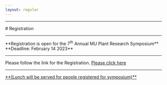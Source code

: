 ```yaml
---
layout: regular
---
```


<hr style="clear: both;" />
# Registration 
<hr style="clear: both;" />
**Registration is open for the 7<sup>th</sup> Annual MU Plant Research Symposium** <br />
**Deadline: February 14 2023**
<hr style="clear: both;" />
Please follow the link for the Registration. <a href="https://docs.google.com/forms/d/e/1FAIpQLSf0EVO-kMtBZ7qBLz_PV9wxqXcSuL-YsUtRRtJ-7zjnKsIfgw/viewform?usp=sf_link" target="_blank"> Please click here 
 <hr style="clear: both;" />
  **(Lunch will be served for people registered for symposium)**
